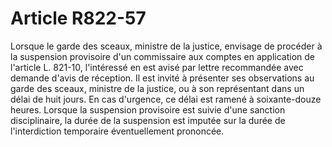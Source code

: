 # Article R822-57

Lorsque le garde des sceaux, ministre de la justice, envisage de procéder à la suspension provisoire d'un commissaire aux comptes en application de l'article L. 821-10, l'intéressé en est avisé par lettre recommandée avec demande d'avis de réception. Il est invité à présenter ses observations au garde des sceaux, ministre de la justice, ou à son représentant dans un délai de huit jours. En cas d'urgence, ce délai est ramené à soixante-douze heures.   Lorsque la suspension provisoire est suivie d'une sanction disciplinaire, la durée de la suspension est imputée sur la durée de l'interdiction temporaire éventuellement prononcée.